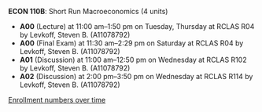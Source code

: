 **ECON 110B**: Short Run Macroeconomics (4 units)

- **A00** (Lecture) at 11:00 am–1:50 pm on Tuesday, Thursday at RCLAS R04 by Levkoff, Steven B. (A11078792)
- **A00** (Final Exam) at 11:30 am–2:29 pm on Saturday at RCLAS R04 by Levkoff, Steven B. (A11078792)
- **A01** (Discussion) at 11:00 am–12:50 pm on Wednesday at RCLAS R102 by Levkoff, Steven B. (A11078792)
- **A02** (Discussion) at 2:00 pm–3:50 pm on Wednesday at RCLAS R114 by Levkoff, Steven B. (A11078792)

[Enrollment numbers over time](./ECON110B.tsv)
